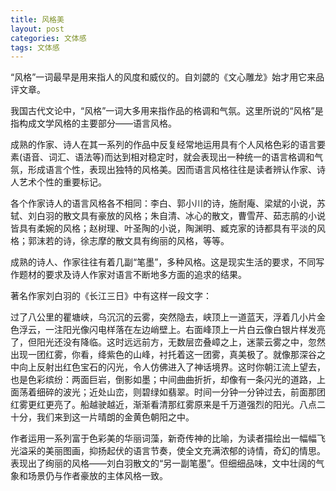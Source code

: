 ```yaml
---
title: 风格美
layout: post
categories: 文体感
tags: 文体感
---
```


“风格”一词最早是用来指人的风度和威仪的。自刘勰的《文心雕龙》始才用它来品评文章。

我国古代文论中，“风格”一词大多用来指作品的格调和气氛。这里所说的“风格”是指构成文学风格的主要部分——语言风格。

成熟的作家、诗人在其一系列的作品中反复经常地运用具有个人风格色彩的语言要素(语音、词汇、语法等)而达到相对稳定时，就会表现出一种统一的语言格调和气氛，形成语言个性，表现出独特的风格美。因而语言风格往往是读者辨认作家、诗人艺术个性的重要标记。

各个作家诗人的语言风格各不相同：李白、郭小川的诗，施耐庵、梁斌的小说，苏轼、刘白羽的散文具有豪放的风格；朱自清、冰心的散文，曹雪芹、茹志鹃的小说皆具有柔婉的风格；赵树理、叶圣陶的小说，陶渊明、臧克家的诗都具有平淡的风格；郭沫若的诗，徐志摩的散文具有绚丽的风格，等等。

成熟的诗人、作家往往有着几副“笔墨”，多种风格。这是现实生活的要求，不同写作题材的要求及诗人作家对语言不断地多方面的追求的结果。

著名作家刘白羽的《长江三日》中有这样一段文字：

过了八公里的瞿塘峡，乌沉沉的云雾，突然隐去，峡顶上一道蓝天，浮着几小片金色浮云，一注阳光像闪电样落在左边峭壁上。右面峰顶上一片白云像白银片样发亮了，但阳光还没有降临。这时远远前方，无数层峦叠嶂之上，迷蒙云雾之中，忽然出现一团红雾，你看，绛紫色的山峰，衬托着这一团雾，真美极了。就像那深谷之中向上反射出红色宝石的闪光，令人仿佛进入了神话境界。这时你朝江流上望去，也是色彩缤纷：两面巨岩，倒影如墨；中间曲曲折折，却像有一条闪光的道路，上面荡着细碎的波光；近处山峦，则碧绿如翡翠。时间一分钟一分钟过去，前面那团红雾更红更亮了。船越驶越近，渐渐看清那红雾原来是千万道强烈的阳光。八点二十分，我们来到这一片晴朗的金黄色朝阳之中。

作者运用一系列富于色彩美的华丽词藻，新奇传神的比喻，为读者描绘出一幅幅飞光溢采的美丽图画，抑扬起伏的语言节奏，使全文充满浓郁的诗情，奇幻的情思。表现出了绚丽的风格——刘白羽散文的“另一副笔墨”。但细细品味，文中壮阔的气象和场景仍与作者豪放的主体风格一致。 